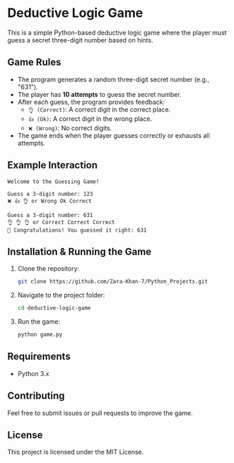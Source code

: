 # Deductive Logic Game

This is a simple Python-based deductive logic game where the player must guess a secret three-digit number based on hints.

## Game Rules
- The program generates a random three-digit secret number (e.g., "631").
- The player has **10 attempts** to guess the secret number.
- After each guess, the program provides feedback:
  - `👌 (Correct)`: A correct digit in the correct place.
  - `👍 (Ok)`: A correct digit in the wrong place.
  - `❌ (Wrong)`: No correct digits.
- The game ends when the player guesses correctly or exhausts all attempts.

## Example Interaction
```
Welcome to the Guessing Game!

Guess a 3-digit number: 123
❌ 👍 👌 or Wrong Ok Correct

Guess a 3-digit number: 631
👌 👌 👌 or Correct Correct Correct
🎉 Congratulations! You guessed it right: 631
```

## Installation & Running the Game
1. Clone the repository:
   ```sh
   git clone https://github.com/Zara-Khan-7/Python_Projects.git
   ```
2. Navigate to the project folder:
   ```sh
   cd deductive-logic-game
   ```
3. Run the game:
   ```sh
   python game.py
   ```

## Requirements
- Python 3.x

## Contributing
Feel free to submit issues or pull requests to improve the game.

## License
This project is licensed under the MIT License.